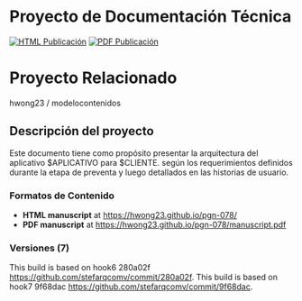 # Proyecto de Documentación Técnica
[![HTML Publicación](https://img.shields.io/badge/manuscript-HTML-blue.svg)](https://hwong23.github.io/stef-arqcomv/)
[![PDF Publicación](https://img.shields.io/badge/manuscript-PDF-blue.svg)](https://hwong23.github.io/stef-arqcomv/manuscript.pdf)

# Proyecto Relacionado
hwong23 / modelocontenidos

## Descripción del proyecto
Este documento tiene como propósito presentar la arquitectura del aplicativo $APLICATIVO para $CLIENTE. según los requerimientos definidos durante la etapa de preventa y luego detallados en las historias de usuario.

### Formatos de Contenido
+ **HTML manuscript** at https://hwong23.github.io/pgn-078/
+ **PDF manuscript** at https://hwong23.github.io/pgn-078/manuscript.pdf

### Versiones (7)
This build is based on hook6 280a02f https://github.com/stefarqcomv/commit/280a02f.
This build is based on hook7 9f68dac https://github.com/stefarqcomv/commit/9f68dac.

